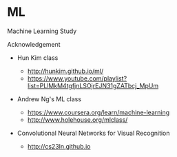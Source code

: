 # ML
Machine Learning Study

Acknowledgement
 - Hun Kim class
   - http://hunkim.github.io/ml/
   - https://www.youtube.com/playlist?list=PLlMkM4tgfjnLSOjrEJN31gZATbcj_MpUm
 - Andrew Ng's ML class
   - https://www.coursera.org/learn/machine-learning
   - http://www.holehouse.org/mlclass/

 - Convolutional Neural Networks for Visual Recognition
   - http://cs23ln.github.io